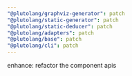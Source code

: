 ```yaml
---
"@plutolang/graphviz-generator": patch
"@plutolang/static-generator": patch
"@plutolang/static-deducer": patch
"@plutolang/adapters": patch
"@plutolang/base": patch
"@plutolang/cli": patch
---
```


enhance: refactor the component apis
